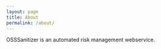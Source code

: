 ```yaml
---
layout: page
title: About
permalink: /about/
---
```


OSSSanitizer is an automated risk management webservice.
